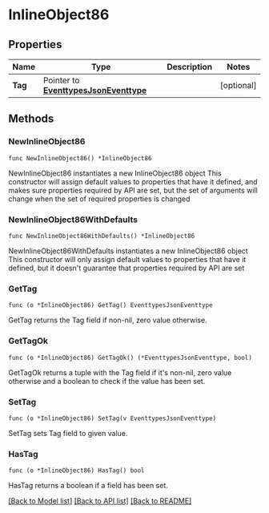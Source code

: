 # InlineObject86

## Properties

Name | Type | Description | Notes
------------ | ------------- | ------------- | -------------
**Tag** | Pointer to [**EventtypesJsonEventtype**](_eventtypes_json_eventtype.md) |  | [optional] 

## Methods

### NewInlineObject86

`func NewInlineObject86() *InlineObject86`

NewInlineObject86 instantiates a new InlineObject86 object
This constructor will assign default values to properties that have it defined,
and makes sure properties required by API are set, but the set of arguments
will change when the set of required properties is changed

### NewInlineObject86WithDefaults

`func NewInlineObject86WithDefaults() *InlineObject86`

NewInlineObject86WithDefaults instantiates a new InlineObject86 object
This constructor will only assign default values to properties that have it defined,
but it doesn't guarantee that properties required by API are set

### GetTag

`func (o *InlineObject86) GetTag() EventtypesJsonEventtype`

GetTag returns the Tag field if non-nil, zero value otherwise.

### GetTagOk

`func (o *InlineObject86) GetTagOk() (*EventtypesJsonEventtype, bool)`

GetTagOk returns a tuple with the Tag field if it's non-nil, zero value otherwise
and a boolean to check if the value has been set.

### SetTag

`func (o *InlineObject86) SetTag(v EventtypesJsonEventtype)`

SetTag sets Tag field to given value.

### HasTag

`func (o *InlineObject86) HasTag() bool`

HasTag returns a boolean if a field has been set.


[[Back to Model list]](../README.md#documentation-for-models) [[Back to API list]](../README.md#documentation-for-api-endpoints) [[Back to README]](../README.md)



